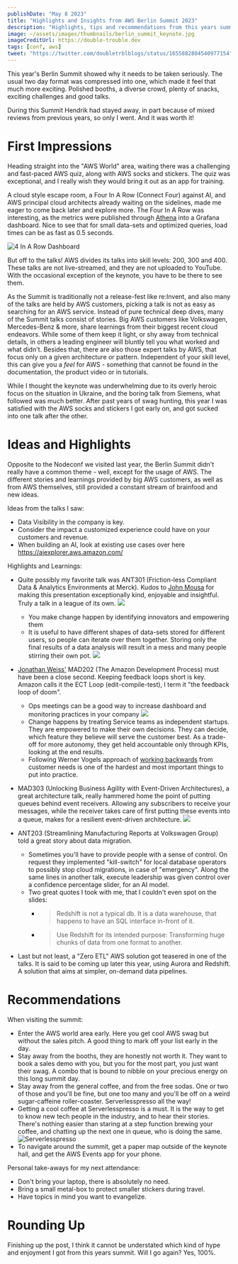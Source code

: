 ```yaml
---
publishDate: "May 8 2023"
title: "Highlights and Insights from AWS Berlin Summit 2023"
description: "Highlights, tips and recommendations from this years summit."
image: ~/assets/images/thumbnails/berlin_summit_keynote.jpg
imageCreditUrl: https://double-trouble.dev
tags: [conf, aws]
tweet: "https://twitter.com/doubletrblblogs/status/1655882804540977154"
---
```


This year's Berlin Summit showed why it needs to be taken seriously. The usual two day format was
compressed into one, which made it feel that much more exciting. Polished booths, a diverse crowd,
plenty of snacks, exciting challenges and good talks.

During this Summit Hendrik had stayed away, in part because of mixed reviews from
previous years, so only I went. And it was worth it!

# First Impressions

Heading straight into the "AWS World" area, waiting there was a challenging and fast-paced AWS quiz,
along with AWS socks and stickers. The quiz was exceptional, and I really wish they would bring it
out as an app for training.

A cloud style escape room, a Four In A Row (Connect Four) against AI, and AWS principal cloud
architects already waiting on the sidelines, made me eager to come back later and
explore more. The Four In A Row was interesting, as the metrics were published through
[Athena](https://docs.aws.amazon.com/athena/latest/ug/what-is.html) into a Grafana dashboard. Nice
to see that for small data-sets and optimized queries, load times can be as fast as 0.5 seconds.

![4 In A Row Dashboard](/berlin_summit_2023_review/berlin_summit_4_in_a_row.jpg)

But off to the talks! AWS divides its talks into skill levels: 200, 300 and 400. These talks are
not live-streamed, and they are not uploaded to YouTube. With the occasional exception of the
keynote, you have to be there to see them.


As the Summit is traditionally not a release-fest like re:Invent, and also many of the talks are
held by AWS customers, picking a talk is not as easy as searching for an AWS service. Instead of
pure technical deep dives, many of the Summit talks consist of stories. Big AWS customers like
Volkswagen, Mercedes-Benz & more, share learnings from their biggest recent cloud endeavors. While
some of them keep it light, or shy away from technical details, in others a leading engineer will
bluntly tell you what worked and what didn't. Besides that, there are also those expert talks by
AWS, that focus only on a given architecture or pattern. Independent of your skill level, this can
give you a *feel* for AWS - something that cannot be found in the documentation, the product video
or in tutorials.

While I thought the keynote was underwhelming due to its overly heroic focus on the situation in
Ukraine, and the boring talk from Siemens, what followed was much better. After past years of swag
hunting, this year I was satisfied with the AWS socks and stickers I got early on, and got sucked
into one talk after the other.

# Ideas and Highlights

Opposite to the Nodeconf we visited last year, the Berlin Summit didn't really have a common
theme - well, except for the usage of AWS. The different stories and learnings provided by big AWS
customers, as well as from AWS themselves, still provided a constant stream of brainfood and new
ideas.

Ideas from the talks I saw:
- Data Visibility in the company is key.
- Consider the impact a customized experience could have on your customers and revenue.
- When building an AI, look at existing use cases over here https://aiexplorer.aws.amazon.com/

Highlights and Learnings:
- Quite possibly my favorite talk was ANT301 (Friction-less Compliant Data & Analytics Environments
  at Merck). Kudos to [John Mousa](https://www.linkedin.com/in/johnmousa/) for making this
  presentation exceptionally kind, enjoyable and insightful. Truly a talk in a league of its own.
  ![](/berlin_summit_2023_review/ant301_people.jpg)
  - You make change happen by identifying innovators and empowering them
  - It is useful to have different shapes of data-sets stored for different users, so people can
    iterate over them together. Storing only the final results of a data analysis will result in a
    mess and many people stirring their own pot.
    ![](/berlin_summit_2023_review/ant301_layers.jpg)
- [Jonathan Weiss'](https://www.linkedin.com/in/jonathan-weiss-26938622/) MAD202 (The Amazon
  Development Process) must have been a close second. Keeping feedback loops short is key. Amazon
  calls it the ECT Loop (edit-compile-test), I term it "the feedback loop of doom".
  - Ops meetings can be a good way to increase dashboard and monitoring practices in your company
    ![](/berlin_summit_2023_review/mad202_ops_meetings.jpg)
  - Change happens by treating Service teams as independent startups. They are empowered to make
    their own decisions. They can decide, which feature they believe will serve the customer
    best. As a trade-off for more autonomy, they get held accountable only through KPIs, looking
    at the end results.
  - Following Werner Vogels approach of [working
    backwards](https://www.allthingsdistributed.com/2006/11/working_backwards.html) from customer
    needs is one of the hardest and most important things to put into practice.
- MAD303 (Unlocking Business Agility with Event-Driven Architectures), a great architecture talk,
  really hammered home the point of putting queues behind event receivers. Allowing any subscribers
  to receive your messages, while the receiver takes care of first putting these events into a
  queue, makes for a resilient event-driven architecture.
  ![](/berlin_summit_2023_review/mad303_pattern.jpg)
- ANT203 (Streamlining Manufacturing Reports at Volkswagen Group) told a great story about data
  migration.
  - Sometimes you'll have to provide people with a sense of control. On request they implemented
    "kill-switch" for local database operators to possibly stop cloud migrations, in case of
    "emergency". Along the same lines in another talk, execute leadership was given control over a
    confidence percentage slider, for an AI model.
  - Two great quotes I took with me, that I couldn't even spot on the slides:
    - > Redshift is not a typical db. It is a data warehouse, that happens to have an SQL interface
      in-front of it.
    - > Use Redshift for its intended purpose: Transforming huge chunks of data from one format to another.

- Last but not least, a "Zero ETL" AWS solution got teasered in one of the talks. It is said to be
  coming up later this year, using Aurora and Redshift. A solution that aims at simpler, on-demand
  data pipelines.


# Recommendations

When visiting the summit:
- Enter the AWS world area early. Here you get cool AWS swag but without the sales pitch. A good
  thing to mark off your list early in the day.
- Stay away from the booths, they are honestly not worth it. They want to book a sales demo with
  you, but you for the most part, you just want their swag. A combo that is bound to nibble on
  your precious energy on this long summit day.
- Stay away from the general coffee, and from the free sodas. One or two of those and you'll be
  fine, but one too many and you'll be off on a weird sugar-caffeine
  roller-coaster. Serverlesspresso all the way!
- Getting a cool coffee at Serverlesspresso is a must. It is the way to get to know new tech
  people in the industry, and to hear their stories. There's nothing easier than staring at a step
  function brewing your coffee, and chatting up the next one in queue, who is doing the same.
  ![Serverlesspresso](/berlin_summit_2023_review/berlin_summit_23_serverlesspresso.jpg)
- To navigate around the summit, get a paper map outside of the keynote hall, and get the AWS
  Events app for your phone.


Personal take-aways for my next attendance:
- Don't bring your laptop, there is absolutely no need.
- Bring a small metal-box to protect smaller stickers during travel.
- Have topics in mind you want to evangelize.


# Rounding Up

Finishing up the post, I think it cannot be understated which kind of hype and enjoyment I got
from this years summit. Will I go again? Yes, 100%.
